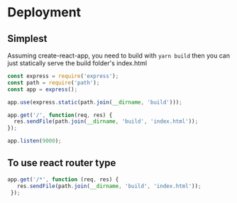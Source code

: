 # Deployment

## Simplest

Assuming create-react-app, you need to build with `yarn build` then you can just statically serve the build folder's index.html

```js
const express = require('express');
const path = require('path');
const app = express();

app.use(express.static(path.join(__dirname, 'build')));

app.get('/', function(req, res) {
  res.sendFile(path.join(__dirname, 'build', 'index.html'));
});

app.listen(9000);
```

## To use react router type

```js
app.get('/*', function (req, res) {
   res.sendFile(path.join(__dirname, 'build', 'index.html'));
 });
```

